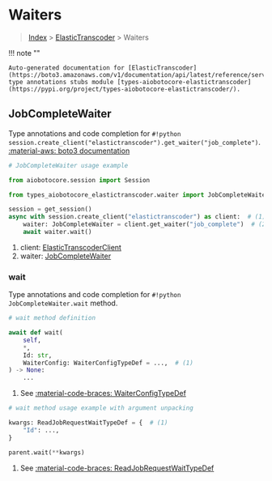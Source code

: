# Waiters

> [Index](../README.md) > [ElasticTranscoder](./README.md) > Waiters

!!! note ""

    Auto-generated documentation for [ElasticTranscoder](https://boto3.amazonaws.com/v1/documentation/api/latest/reference/services/elastictranscoder.html#elastictranscoder)
    type annotations stubs module [types-aiobotocore-elastictranscoder](https://pypi.org/project/types-aiobotocore-elastictranscoder/).

## JobCompleteWaiter

Type annotations and code completion for `#!python session.create_client("elastictranscoder").get_waiter("job_complete")`.
[:material-aws: boto3 documentation](https://boto3.amazonaws.com/v1/documentation/api/latest/reference/services/elastictranscoder/waiter/JobComplete.html#ElasticTranscoder.Waiter.JobComplete)

```python
# JobCompleteWaiter usage example

from aiobotocore.session import Session

from types_aiobotocore_elastictranscoder.waiter import JobCompleteWaiter

session = get_session()
async with session.create_client("elastictranscoder") as client:  # (1)
    waiter: JobCompleteWaiter = client.get_waiter("job_complete")  # (2)
    await waiter.wait()
```

1. client: [ElasticTranscoderClient](./client.md)
2. waiter: [JobCompleteWaiter](./waiters.md#jobcompletewaiter)


### wait

Type annotations and code completion for `#!python JobCompleteWaiter.wait` method.

```python
# wait method definition

await def wait(
    self,
    *,
    Id: str,
    WaiterConfig: WaiterConfigTypeDef = ...,  # (1)
) -> None:
    ...
```

1. See [:material-code-braces: WaiterConfigTypeDef](./type_defs.md#waiterconfigtypedef) 


```python
# wait method usage example with argument unpacking

kwargs: ReadJobRequestWaitTypeDef = {  # (1)
    "Id": ...,
}

parent.wait(**kwargs)
```

1. See [:material-code-braces: ReadJobRequestWaitTypeDef](./type_defs.md#readjobrequestwaittypedef) 
